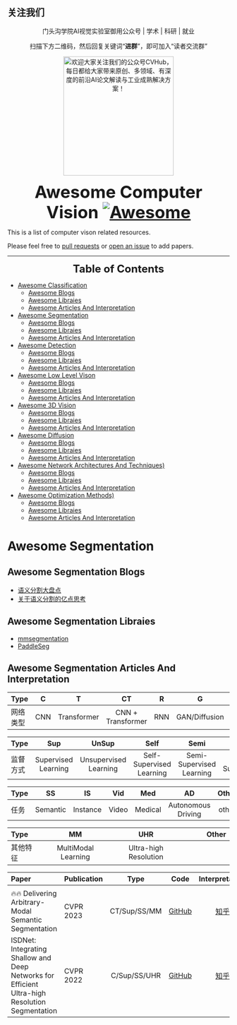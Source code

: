 
## 关注我们
<div align=center>
<p>门头沟学院AI视觉实验室御用公众号 | 学术 | 科研 | 就业</p>
<p>扫描下方二维码，然后回复关键词“<b>进群</b>”，即可加入“读者交流群”</p>
<img src="https://github.com/CVHuber/awesome-cv/blob/main/640.jfif" width = "250" height = "270" alt="欢迎大家关注我们的公众号CVHub，每日都给大家带来原创、多领域、有深度的前沿AI论文解读与工业成熟解决方案！">
</div>


<font size=6><center><big><b> Awesome Computer Vision [![Awesome](https://awesome.re/badge.svg)](https://awesome.re) </b></big></center></font>

This is a list of computer vison related resources. 

Please feel free to [pull requests](https://github.com/CVHub520/awesome-computer-vision/pulls) or [open an issue](https://github.com/CVHub520/awesome-computer-vision/issues) to add papers.

---

<font size=5><center><b> Table of Contents </b> </center></font>
- [Awesome Classification](#awesome-segmentation)
    - [Awesome Blogs](#awesome-segmentation-blogs)
    - [Awesome Libraies](#awesome-segmentation-libraies)
    - [Awesome Articles And Interpretation](#awesome-segmentation-articles-and-interpretation)
- [Awesome Segmentation](#awesome-segmentation)
    - [Awesome Blogs](#awesome-segmentation-blogs)
    - [Awesome Libraies](#awesome-segmentation-libraies)
    - [Awesome Articles And Interpretation](#awesome-segmentation-articles-and-interpretation)
- [Awesome Detection](#awesome-segmentation)
    - [Awesome Blogs](#awesome-segmentation-blogs)
    - [Awesome Libraies](#awesome-segmentation-libraies)
    - [Awesome Articles And Interpretation](#awesome-segmentation-articles-and-interpretation)
- [Awesome Low Level Vison](#awesome-segmentation)
    - [Awesome Blogs](#awesome-segmentation-blogs)
    - [Awesome Libraies](#awesome-segmentation-libraies)
    - [Awesome Articles And Interpretation](#awesome-segmentation-articles-and-interpretation)
- [Awesome 3D Vision](#awesome-segmentation)
    - [Awesome Blogs](#awesome-segmentation-blogs)
    - [Awesome Libraies](#awesome-segmentation-libraies)
    - [Awesome Articles And Interpretation](#awesome-segmentation-articles-and-interpretation)
- [Awesome Diffusion](#awesome-segmentation)
    - [Awesome Blogs](#awesome-segmentation-blogs)
    - [Awesome Libraies](#awesome-segmentation-libraies)
    - [Awesome Articles And Interpretation](#awesome-segmentation-articles-and-interpretation)
- [Awesome Network Architectures And Techniques)](#awesome-segmentation)
    - [Awesome Blogs](#awesome-segmentation-blogs)
    - [Awesome Libraies](#awesome-segmentation-libraies)
    - [Awesome Articles And Interpretation](#awesome-segmentation-articles-and-interpretation)
- [Awesome Optimization Methods)](#awesome-segmentation)
    - [Awesome Blogs](#awesome-segmentation-blogs)
    - [Awesome Libraies](#awesome-segmentation-libraies)
    - [Awesome Articles And Interpretation](#awesome-segmentation-articles-and-interpretation)

# Awesome Segmentation
## Awesome Segmentation Blogs 
- [语义分割大盘点](http://automl.chalearn.org/)
- [关于语义分割的亿点思考](https://zhuanlan.zhihu.com/p/595753988)

## Awesome Segmentation Libraies
- [mmsegmentation](https://github.com/open-mmlab/mmsegmentation)
- [PaddleSeg](https://github.com/open-mmlab/mmsegmentation)


## Awesome Segmentation Articles And Interpretation

|      Type   |       C        |   T  |        CT    |      R         |       G       |    Other   |
|:------------|:--------------:|:----------------------:|:-----------------------:|:----------------------:|:----------:|:----------:|
| 网络类型 | CNN  | Transformer  | CNN + Transformer | RNN | GAN/Diffusion | GNN...   |



|      Type   |      Sup        |      UnSup  |           Self |           Semi            |        Meta             |    Other   |
|:------------|:--------------:|:----------------------:|:-----------------------:|:----------------------:|:----------:|:----------:|
| 监督方式 | Supervised Learning  | Unsupervised Learning  | Self-Supervised Learning | Semi-Supervised Learning | Weakly-Supervised...| Meta Learning...|


|      Type   |       SS        |      IS |            Vid           |        Med              |    AD   |   Other   |
|:------------|:--------------:|:----------------------:|:-----------------------:|:----------------------:|:----------:|:----------:|
| 任务 |  Semantic  | Instance | Video  | Medical    | Autonomous Driving | other |

|      Type   |       MM        |   UHR    |                       |                      |       |   Other   |
|:------------|:--------------:|:----------------------:|:-----------------------:|:----------------------:|:----------:|:----------:|
| 其他特征 |  MultiModal Learning  | Ultra-high Resolution |   |     |  |  |


| Paper | Publication | Type | Code | Interpretation | 
| :- | :---| :---:| :---: | :---: |   
|     |     |      |       |      |
| :fire::fire: Delivering Arbitrary-Modal Semantic Segmentation | CVPR 2023 | CT/Sup/SS/MM | [GitHub](https://github.com/jamycheung/DELIVER) | [知乎](https://zhuanlan.zhihu.com/p/613293738)  |
| ISDNet: Integrating Shallow and Deep Networks for Efficient Ultra-high Resolution Segmentation | CVPR 2022 | C/Sup/SS/UHR | [GitHub](https://github.com/cedricgsh/ISDNet) | [知乎](https://zhuanlan.zhihu.com/p/611138087)  |





